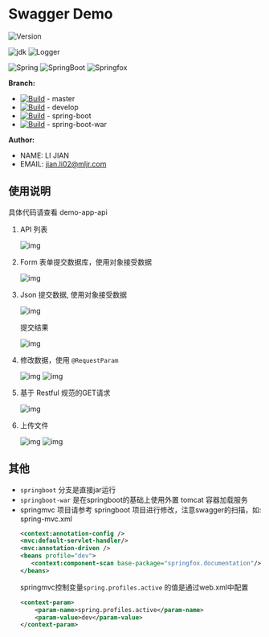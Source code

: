 # Swagger Demo

 ![Version](https://img.shields.io/badge/Version-0.0.6-blue.svg)

 ![jdk    ](https://img.shields.io/badge/Jdk-1.7+-blue.svg)
 ![Logger ](https://img.shields.io/badge/Logger-logback-green.svg)

 ![Spring ](https://img.shields.io/badge/Spring-4.2.5.RELEASE-blue.svg)
 ![SpringBoot ](https://img.shields.io/badge/SpringBoot-1.3.5.RELEASE-blue.svg)
 ![Springfox](https://img.shields.io/badge/Springfox-1.3.5.RELEASE-blue.svg)

**Branch:**

* [![Build](http://gitlab.mljr.com/mljr/hr/badges/master/build.svg)](http://gitlab.mljr.com/mljr/hr/commits/master) -  master
* [![Build](http://gitlab.mljr.com/mljr/hr/badges/develop/build.svg)](http://gitlab.mljr.com/mljr/hr/commits/develop) -  develop
* [![Build](http://gitlab.mljr.com/mljr/hr/badges/springboot-jar/build.svg)](http://gitlab.mljr.com/mljr/hr/commits/springboot) - spring-boot
* [![Build](http://gitlab.mljr.com/mljr/hr/badges/springboot-war/build.svg)](http://gitlab.mljr.com/mljr/hr/commits/springboot-war) -  spring-boot-war


**Author:**

 * NAME: LI JIAN
 * EMAIL: jian.li02@mljr.com

## 使用说明

具体代码请查看 demo-app-api

1. API 列表

   ![img](doc/images/1.png)

2. Form 表单提交数据库，使用对象接受数据

   ![img](doc/images/2.png)

3. Json 提交数据, 使用对象接受数据

   ![img](doc/images/3.png)

   提交结果

   ![img](doc/images/4.png)

4. 修改数据，使用 `@RequestParam`

   ![img](doc/images/5.png)
   ![img](doc/images/6.png)

5. 基于 Restful 规范的GET请求

   ![img](doc/images/7.png)

6. 上传文件

   ![img](doc/images/8.png)
   ![img](doc/images/9.png)

## 其他

* `springboot` 分支是直接jar运行
* `springboot-war` 是在springboot的基础上使用外置 tomcat 容器加载服务
* springmvc 项目请参考 springboot 项目进行修改，注意swagger的扫描，如:
   spring-mvc.xml
   ```xml
   <context:annotation-config />
   <mvc:default-servlet-handler/>
   <mvc:annotation-driven />
   <beans profile="dev">
      <context:component-scan base-package="springfox.documentation"/>
   </beans>
   ```
   springmvc控制变量`spring.profiles.active` 的值是通过web.xml中配置
   ```xml
   <context-param>
       <param-name>spring.profiles.active</param-name>
       <param-value>dev</param-value>
   </context-param>
   ```

